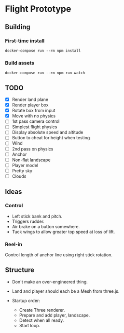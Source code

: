 # Flight Prototype

## Building
### First-time install
```
docker-compose run --rm npm install
```

### Build assets
```
docker-compose run --rm npm run watch
```

## TODO
- [x] Render land plane
- [x] Render player box
- [x] Rotate box from input
- [x] Move with no physics
- [ ] 1st pass camera control
- [ ] Simplest flight physics
- [ ] Display absolute speed and altitude
- [ ] Button to cheat for height when testing
- [ ] Wind
- [ ] 2nd pass on physics
- [ ] Anchor
- [ ] Non-flat landscape
- [ ] Player model
- [ ] Pretty sky
- [ ] Clouds

## Ideas
### Control
- Left stick bank and pitch.
- Triggers rudder.
- Air brake on a button somewhere.
- Tuck wings to allow greater top speed at loss of lift.

### Reel-in
Control length of anchor line using right stick rotation.

## Structure
- Don't make an over-engineered thing.

- Land and player should each be a Mesh from three.js.

- Startup order:
    - Create Three renderer.
    - Prepare and add player, landscape.
    - Detect when all ready.
    - Start loop.
